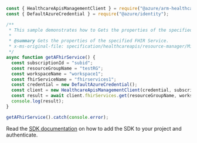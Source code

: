 ```javascript
const { HealthcareApisManagementClient } = require("@azure/arm-healthcareapis");
const { DefaultAzureCredential } = require("@azure/identity");

/**
 * This sample demonstrates how to Gets the properties of the specified FHIR Service.
 *
 * @summary Gets the properties of the specified FHIR Service.
 * x-ms-original-file: specification/healthcareapis/resource-manager/Microsoft.HealthcareApis/stable/2021-11-01/examples/fhirservices/FhirServices_Get.json
 */
async function getAFhirService() {
  const subscriptionId = "subid";
  const resourceGroupName = "testRG";
  const workspaceName = "workspace1";
  const fhirServiceName = "fhirservices1";
  const credential = new DefaultAzureCredential();
  const client = new HealthcareApisManagementClient(credential, subscriptionId);
  const result = await client.fhirServices.get(resourceGroupName, workspaceName, fhirServiceName);
  console.log(result);
}

getAFhirService().catch(console.error);
```

Read the [SDK documentation](https://github.com/Azure/azure-sdk-for-js/blob/%40azure%2Farm-healthcareapis_2.1.0/sdk/healthcareapis/arm-healthcareapis/README.md) on how to add the SDK to your project and authenticate.
